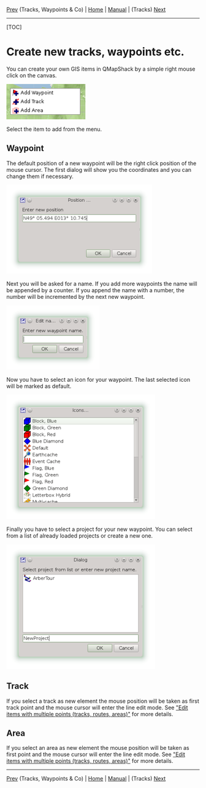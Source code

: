 [Prev](DocGisItems) (Tracks, Waypoints & Co) | [Home](Home) | [Manual](DocMain) | (Tracks) [Next](DocGisItemsTrk2)
- - -

[TOC]

# Create new tracks, waypoints etc.

You can create your own GIS items in QMapShack by a simple right mouse click on the canvas.

![start](images/DocGisItemsNew/maproom1.png)

Select the item to add from the menu.

## Waypoint

The default position of a new waypoint will be the right click position of the mouse cursor. The first dialog will show you the coordinates and you can change them if necessary.

![start](images/DocGisItemsNew/maproom2.png)

Next you will be asked for a name. If you add more waypoints the name will be appended by a counter.  If you append the name with a number, the number will be incremented by the next new waypoint.

![start](images/DocGisItemsNew/maproom3.png)

Now you have to select an icon for your waypoint. The last selected icon will be marked as default.

![start](images/DocGisItemsNew/maproom4.png)

Finally you have to select a project for your new waypoint. You can select from a list of already loaded projects or create a new one.

![start](images/DocGisItemsNew/maproom5.png)

## Track

If you select a track as new element the mouse position will be taken as first track point and the mouse cursor will enter the line edit mode. See  ["Edit items with multiple points (tracks, routes, areas)"](DocGisItemsEditMultiple) for more details.

## Area

If you select an area as new element the mouse position will be taken as first point and the mouse cursor will enter the line edit mode. See  ["Edit items with multiple points (tracks, routes, areas)"](DocGisItemsEditMultiple) for more details.
- - -
[Prev](DocGisItems) (Tracks, Waypoints & Co) | [Home](Home) | [Manual](DocMain) | (Tracks) [Next](DocGisItemsTrk2)

